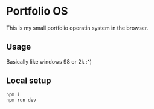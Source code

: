 # Portfolio OS

This is my small portfolio operatin system in the browser.

## Usage

Basically like windows 98 or 2k :^)

## Local setup

```
npm i
npm run dev
```
